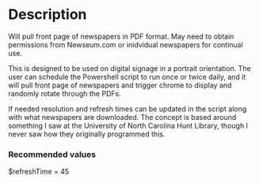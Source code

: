<H1>Description</H1>

Will pull front page of newspapers in PDF format.  May need to obtain permissions from Newseum.com or inidvidual newspapers for continual use.

This is designed to be used on digital signage in a portrait orientation.   The user can schedule the Powershell script to run once or twice daily, and it will pull front page of newspapers and trigger chrome to display and randomly rotate through the PDFs.


If needed resolution and refresh times can be updated in the script along with what newspapers are downloaded.  The concept is based around something I saw at the University of North Carolina Hunt Library, though I never saw how they originally programmed this.



<H3>Recommended values</H3>
$refreshTime = 45
